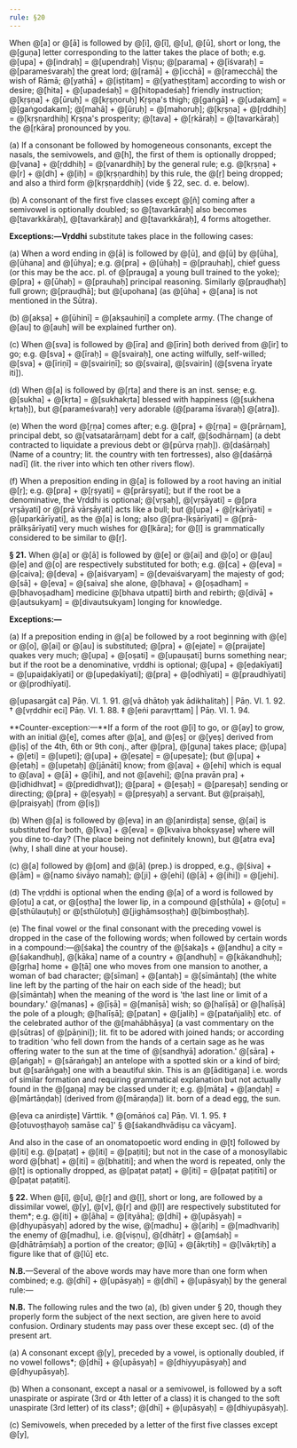 ```yaml
---
rule: §20
---
```


When @[a] or @[ā] is followed by @[i], @[ī], @[u], @[ū], short or long, the @[guṇa] letter corresponding to the latter takes the place of both; e.g. @[upa] + @[indraḥ] = @[upendraḥ] Viṣṇu; @[parama] + @[īśvaraḥ] = @[parameśvaraḥ] the great lord; @[ramā] + @[icchā] = @[ramecchā] the wish of Rāmā; @[yathā] + @[iṣṭitam] = @[yatheṣṭitam] according to wish or desire; @[hita] + @[upadeśaḥ] = @[hitopadeśaḥ] friendly instruction; @[kṛṣṇa] + @[ūruḥ] = @[kṛṣṇoruḥ] Kṛṣṇa's thigh; @[gaṅgā] + @[udakam] = @[gaṅgodakam]; @[mahā] + @[ūruḥ] = @[mahoruḥ]; @[kṛṣṇa] + @[ṛddhiḥ] = @[kṛṣṇardhiḥ] Kṛṣṇa's prosperity; @[tava] + @[ṛkāraḥ] = @[tavarkāraḥ] the @[ṛkāra] pronounced by you.

(a) If a consonant be followed by homogeneous consonants, except the nasals, the semivowels, and @[h], the first of them is optionally dropped; @[vana] + @[ṛddhiḥ] = @[vanardhiḥ] by the general rule; e.g. @[kṛṣṇa] + @[r] + @[dh] + @[iḥ] = @[kṛṣṇardhiḥ] by this rule, the @[ṛ] being dropped; and also a third form @[kṛṣṇaṛddhiḥ] (vide § 22, sec. d. e. below).

(b) A consonant of the first five classes except @[ñ] coming after a semivowel is optionally doubled; so @[tavarkāraḥ] also becomes @[tavarkkāraḥ], @[tavarkāraḥ] and @[tavarkkāraḥ], 4 forms altogether.

**Exceptions:—Vṛddhi** substitute takes place in the following cases:

(a) When a word ending in @[ā] is followed by @[ū], and @[ū] by @[ūha], @[ūhana] and @[ūhya]; e.g. @[pra] + @[ūhaḥ] = @[prauhaḥ], chief guess (or this may be the acc. pl. of @[prauga] a young bull trained to the yoke); @[pra] + @[ūhaḥ] = @[prauhaḥ] principal reasoning. Similarly @[prauḍhaḥ] full grown; @[prauḍhā]; but @[upohana] (as @[ūha] + @[ana] is not mentioned in the Sūtra).

(b) @[akṣa] + @[ūhinī] = @[akṣauhiṇī] a complete army. (The change of @[au] to @[auh] will be explained further on).

(c) When @[sva] is followed by @[īra] and @[īrin] both derived from @[ir] to go; e.g. @[sva] + @[īraḥ] = @[svairaḥ], one acting wilfully, self-willed; @[sva] + @[īriṇī] = @[svairiṇī]; so @[svaira], @[svairin] (@[svena īryate iti]).

(d) When @[a] is followed by @[ṛta] and there is an inst. sense; e.g. @[sukha] + @[kṛta] = @[sukhakṛta] blessed with happiness (@[sukhena kṛtaḥ]), but @[parameśvaraḥ] very adorable (@[parama īśvaraḥ] @[atra]).

(e) When the word @[ṛṇa] comes after; e.g. @[pra] + @[ṛṇa] = @[prārṇam], principal debt, so @[vatsatarārṇam] debt for a calf, @[śodhārṇam] (a debt contracted to liquidate a previous debt or @[pūrva ṛṇaḥ]). @[daśārṇaḥ] (Name of a country; lit. the country with ten fortresses), also @[daśārṇā nadī] (lit. the river into which ten other rivers flow).

(f) When a preposition ending in @[a] is followed by a root having an initial @[ṛ]; e.g. @[pra] + @[ṛṣyati] = @[prārṣyati]; but if the root be a denominative, the Vṛddhi is optional; @[vṛṣaḥ], @[vṛṣāyati] = @[pra vṛṣāyati] or @[prā vārṣāyati] acts like a bull; but @[upa] + @[ṛkārīyati] = @[uparkārīyati], as the @[a] is long; also @[pra-ḷkṣārīyati] = @[prā-prālkṣārīyati] very much wishes for @[ḷkāra]; for @[ḷ] is grammatically considered to be similar to @[ṛ].

**§ 21.** When @[a] or @[ā] is followed by @[e] or @[ai] and @[o] or @[au] @[e] and @[o] are respectively substituted for both; e.g. @[ca] + @[eva] = @[caiva]; @[deva] + @[aiśvaryam] = @[devaiśvaryam] the majesty of god; @[sā] + @[eva] = @[saiva] she alone, @[bhava] + @[oṣadham] = @[bhavoṣadham] medicine @[bhava utpatti] birth and rebirth; @[divā] + @[autsukyam] = @[divautsukyam] longing for knowledge.

**Exceptions:—**

(a) If a preposition ending in @[a] be followed by a root beginning with @[e] or @[o], @[ai] or @[au] is substituted; @[pra] + @[ejate] = @[praijate] quakes very much; @[upa] + @[oṣati] = @[upauṣati] burns something near; but if the root be a denominative, vṛddhi is optional; @[upa] + @[eḍakīyati] = @[upaiḍakīyati] or @[upeḍakīyati]; @[pra] + @[odhīyati] = @[praudhīyati] or @[prodhīyati].

@[upasargāt ca] Pāṇ. VI. 1. 91. @[vā dhātoḥ yak ādikhalitaḥ] | Pāṇ. VI. 1. 92. † @[vṛddhir eci] Pāṇ. VI. 1. 88. ‡ @[eṅi paravṛttam] | Pāṇ. VI. 1. 94.

**Counter-exception:—**If a form of the root @[i] to go, or @[ay] to grow, with an initial @[e], comes after @[a], and @[eṣ] or @[yeṣ] derived from @[iṣ] of the 4th, 6th or 9th conj., after @[pra], @[guṇa] takes place; @[upa] + @[eti] = @[upeti]; @[upa] + @[eṣate] = @[upeṣate]; (but @[upa] + @[etaḥ] = @[upetaḥ] @[jānāti] know; from @[ava] + @[ehi] which is equal to @[ava] + @[ā] + @[ihi], and not @[avehi]; @[na pravān pra] + @[idhidhvat] = @[predidhvat]); @[para] + @[eṣaḥ] = @[pareṣaḥ] sending or directing; @[pra] + @[eṣyaḥ] = @[preṣyaḥ] a servant. But @[praiṣaḥ], @[praiṣyaḥ] (from @[iṣ])

(b) When @[a] is followed by @[eva] in an @[anirdiṣṭa] sense, @[ai] is substituted for both, @[kva] + @[eva] = @[kvaiva bhokṣyase] where will you dine to-day? (The place being not definitely known), but @[atra eva] (why, I shall dine at your house).

(c) @[a] followed by @[om] and @[ā] (prep.) is dropped, e.g., @[śiva] + @[ām] = @[namo śivāyo namaḥ]; @[ji] + @[ehi] (@[ā] + @[ihi]) = @[jehi].

(d) The vṛddhi is optional when the ending @[a] of a word is followed by @[oṭu] a cat, or @[oṣṭha] the lower lip, in a compound @[sthūla] + @[oṭu] = @[sthūlauṭuḥ] or @[sthūloṭuḥ] @[jighāmsoṣṭhaḥ] @[bimboṣṭhaḥ].

(e) The final vowel or the final consonant with the preceding vowel is dropped in the case of the following words; when followed by certain words in a compound:—@[śaka] the country of the @[śaka]s + @[andhu] a city = @[śakandhuḥ], @[kāka] name of a country + @[andhuḥ] = @[kākandhuḥ]; @[gṛha] home + @[ṭā] one who moves from one mansion to another, a woman of bad character; @[sīman] + @[antaḥ] = @[sīmāntaḥ] (the white line left by the parting of the hair on each side of the head); but @[sīmāntaḥ] when the meaning of the word is 'the last line or limit of a boundary.' @[manas] + @[īṣā] = @[manīṣā] wish; so @[halīṣā] or @[halīṣā] the pole of a plough; @[halīṣā]; @[patan] + @[jaliḥ] = @[patañjaliḥ] etc. of the celebrated author of the @[mahābhāṣya] (a vast commentary on the @[sūtras] of @[pāṇini]); lit. fit to be adored with joined hands; or according to tradition 'who fell down from the hands of a certain sage as he was offering water to the sun at the time of @[sandhyā] adoration.' @[sāra] + @[aṅgaḥ] = @[sāraṅgaḥ] an antelope with a spotted skin or a kind of bird; but @[sarāṅgaḥ] one with a beautiful skin. This is an @[āditigaṇa] i.e. words of similar formation and requiring grammatical explanation but not actually found in the @[gaṇa] may be classed under it; e.g. @[māta] + @[aṇḍaḥ] = @[mārtāṇḍaḥ] (derived from @[māraṇḍa]) lit. born of a dead egg, the sun.

@[eva ca anirdiṣṭe] Vārttik. † @[omāṅoś ca] Pāṇ. VI. 1. 95.
‡ @[otuvoṣṭhayoḥ samāse ca]' § @[śakandhvādiṣu ca vācyam].

And also in the case of an onomatopoetic word ending in @[t] followed by @[iti] e.g. @[paṭat] + @[iti] = @[paṭiti]; but not in the case of a monosyllabic word @[bhat] + @[iti] = @[bhatiti]; and when the word is repeated, only the @[t] is optionally dropped, as @[paṭat paṭat] + @[iti] = @[paṭat paṭitīti] or @[paṭat paṭatiti].

**§ 22.** When @[i], @[u], @[ṛ] and @[ḷ], short or long, are followed by a dissimilar vowel, @[y], @[v], @[r] and @[l] are respectively substituted for them*; e.g. @[iti] + @[āha] = @[ityāha]; @[dhī] + @[upāsyaḥ] = @[dhyupāsyaḥ] adored by the wise, @[madhu] + @[ariḥ] = @[madhvariḥ] the enemy of @[madhu], i.e. @[viṣṇu], @[dhātṛ] + @[aṃśaḥ] = @[dhātrāṃśaḥ] a portion of the creator; @[lū] + @[ākṛtiḥ] = @[lvākṛtiḥ] a figure like that of @[lū] etc.

**N.B.**—Several of the above words may have more than one form when combined; e.g. @[dhī] + @[upāsyaḥ] = @[dhī] + @[upāsyaḥ] by the general rule:—

**N.B.** The following rules and the two (a), (b) given under § 20, though they properly form the subject of the next section, are given here to avoid confusion. Ordinary students may pass over these except sec. (d) of the present art.

(a) A consonant except @[y], preceded by a vowel, is optionally doubled, if no vowel follows*; @[dhī] + @[upāsyaḥ] = @[dhiyyupāsyaḥ] and @[dhyupāsyaḥ].

(b) When a consonant, except a nasal or a semivowel, is followed by a soft unaspirate or aspirate (3rd or 4th letter of a class) it is changed to the soft unaspirate (3rd letter) of its class†; @[dhī] + @[upāsyaḥ] = @[dhiyupāsyaḥ].

(c) Semivowels, when preceded by a letter of the first five classes except @[y],